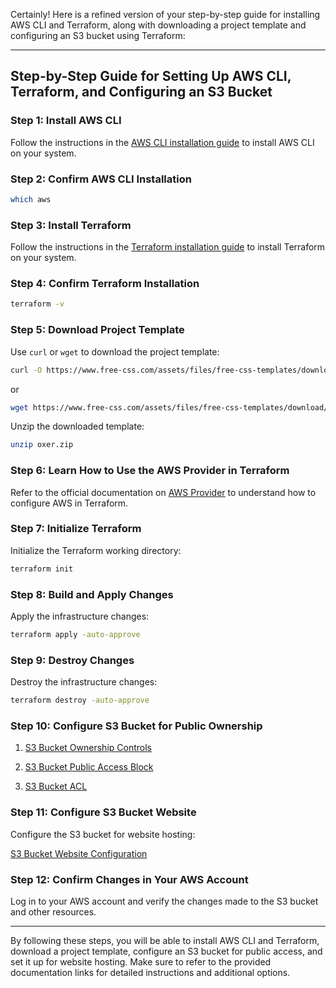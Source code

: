 Certainly! Here is a refined version of your step-by-step guide for installing AWS CLI and Terraform, along with downloading a project template and configuring an S3 bucket using Terraform:

---

## Step-by-Step Guide for Setting Up AWS CLI, Terraform, and Configuring an S3 Bucket

### Step 1: Install AWS CLI

Follow the instructions in the [AWS CLI installation guide](https://docs.aws.amazon.com/cli/latest/userguide/getting-started-install.html) to install AWS CLI on your system.

### Step 2: Confirm AWS CLI Installation

```sh
which aws
```

### Step 3: Install Terraform

Follow the instructions in the [Terraform installation guide](https://developer.hashicorp.com/terraform/tutorials/aws-get-started/install-cli) to install Terraform on your system.

### Step 4: Confirm Terraform Installation

```sh
terraform -v
```

### Step 5: Download Project Template

Use `curl` or `wget` to download the project template:

```sh
curl -O https://www.free-css.com/assets/files/free-css-templates/download/page296/oxer.zip
```

or

```sh
wget https://www.free-css.com/assets/files/free-css-templates/download/page296/oxer.zip
```

Unzip the downloaded template:

```sh
unzip oxer.zip
```

### Step 6: Learn How to Use the AWS Provider in Terraform

Refer to the official documentation on [AWS Provider](https://registry.terraform.io/providers/hashicorp/aws/latest/docs#profile) to understand how to configure AWS in Terraform.

### Step 7: Initialize Terraform

Initialize the Terraform working directory:

```sh
terraform init
```

### Step 8: Build and Apply Changes

Apply the infrastructure changes:

```sh
terraform apply -auto-approve
```

### Step 9: Destroy Changes

Destroy the infrastructure changes:

```sh
terraform destroy -auto-approve
```

### Step 10: Configure S3 Bucket for Public Ownership

1. [S3 Bucket Ownership Controls](https://registry.terraform.io/providers/hashicorp/aws/latest/docs/resources/s3_bucket_ownership_controls)

2. [S3 Bucket Public Access Block](https://registry.terraform.io/providers/hashicorp/aws/latest/docs/resources/s3_bucket_public_access_block)

3. [S3 Bucket ACL](https://registry.terraform.io/providers/hashicorp/aws/latest/docs/resources/s3_bucket_acl)

### Step 11: Configure S3 Bucket Website

Configure the S3 bucket for website hosting:

[S3 Bucket Website Configuration](https://registry.terraform.io/providers/hashicorp/aws/latest/docs/resources/s3_bucket_website_configuration)

### Step 12: Confirm Changes in Your AWS Account

Log in to your AWS account and verify the changes made to the S3 bucket and other resources.

---

By following these steps, you will be able to install AWS CLI and Terraform, download a project template, configure an S3 bucket for public access, and set it up for website hosting. Make sure to refer to the provided documentation links for detailed instructions and additional options.
